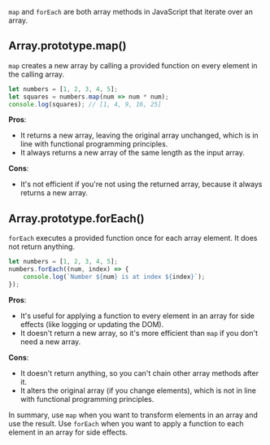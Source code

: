 `map` and `forEach` are both array methods in JavaScript that iterate over an array.

## Array.prototype.map()

`map` creates a new array by calling a provided function on every element in the calling array.

```javascript
let numbers = [1, 2, 3, 4, 5];
let squares = numbers.map(num => num * num);
console.log(squares); // [1, 4, 9, 16, 25]
```

**Pros**:
- It returns a new array, leaving the original array unchanged, which is in line with functional programming principles.
- It always returns a new array of the same length as the input array.

**Cons**:
- It's not efficient if you're not using the returned array, because it always returns a new array.

## Array.prototype.forEach()

`forEach` executes a provided function once for each array element. It does not return anything.

```javascript
let numbers = [1, 2, 3, 4, 5];
numbers.forEach((num, index) => {
    console.log(`Number ${num} is at index ${index}`);
});
```

**Pros**:
- It's useful for applying a function to every element in an array for side effects (like logging or updating the DOM).
- It doesn't return a new array, so it's more efficient than `map` if you don't need a new array.

**Cons**:
- It doesn't return anything, so you can't chain other array methods after it.
- It alters the original array (if you change elements), which is not in line with functional programming principles.

In summary, use `map` when you want to transform elements in an array and use the result. Use `forEach` when you want to apply a function to each element in an array for side effects.